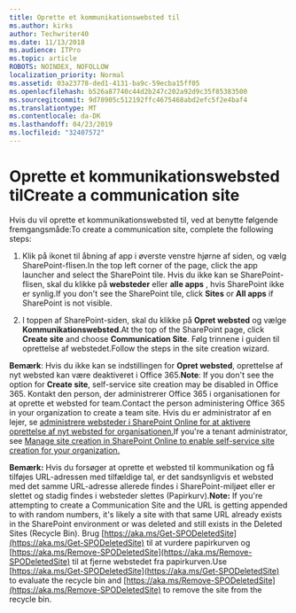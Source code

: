 ```yaml
---
title: Oprette et kommunikationswebsted til
ms.author: kirks
author: Techwriter40
ms.date: 11/13/2018
ms.audience: ITPro
ms.topic: article
ROBOTS: NOINDEX, NOFOLLOW
localization_priority: Normal
ms.assetid: 03a23778-ded1-4131-ba9c-59ecba15ff05
ms.openlocfilehash: b526a87740c44d2b247c202a92d9c35f85383500
ms.sourcegitcommit: 9d78905c512192ffc4675468abd2efc5f2e4baf4
ms.translationtype: MT
ms.contentlocale: da-DK
ms.lasthandoff: 04/23/2019
ms.locfileid: "32407572"
---
```

# <a name="create-a-communication-site"></a><span data-ttu-id="371df-102">Oprette et kommunikationswebsted til</span><span class="sxs-lookup"><span data-stu-id="371df-102">Create a communication site</span></span>

<span data-ttu-id="371df-103">Hvis du vil oprette et kommunikationswebsted til, ved at benytte følgende fremgangsmåde:</span><span class="sxs-lookup"><span data-stu-id="371df-103">To create a communication site, complete the following steps:</span></span> 
  
1. <span data-ttu-id="371df-104">Klik på ikonet til åbning af app i øverste venstre hjørne af siden, og vælg SharePoint-flisen.</span><span class="sxs-lookup"><span data-stu-id="371df-104">In the top left corner of the page, click the app launcher and select the SharePoint tile.</span></span> <span data-ttu-id="371df-105">Hvis du ikke kan se SharePoint-flisen, skal du klikke på **websteder** eller **alle apps** , hvis SharePoint ikke er synlig.</span><span class="sxs-lookup"><span data-stu-id="371df-105">If you don't see the SharePoint tile, click **Sites** or **All apps** if SharePoint is not visible.</span></span> 
    
2. <span data-ttu-id="371df-106">I toppen af SharePoint-siden, skal du klikke på **Opret websted** og vælge **Kommunikationswebsted**.</span><span class="sxs-lookup"><span data-stu-id="371df-106">At the top of the SharePoint page, click **Create site** and choose **Communication Site**.</span></span> <span data-ttu-id="371df-107">Følg trinnene i guiden til oprettelse af webstedet.</span><span class="sxs-lookup"><span data-stu-id="371df-107">Follow the steps in the site creation wizard.</span></span> 
    
 <span data-ttu-id="371df-108">**Bemærk**: Hvis du ikke kan se indstillingen for **Opret websted**, oprettelse af nyt websted kan være deaktiveret i Office 365.</span><span class="sxs-lookup"><span data-stu-id="371df-108">**Note**: If you don't see the option for **Create site**, self-service site creation may be disabled in Office 365.</span></span> <span data-ttu-id="371df-109">Kontakt den person, der administrerer Office 365 i organisationen for at oprette et websted for team.</span><span class="sxs-lookup"><span data-stu-id="371df-109">Contact the person administering Office 365 in your organization to create a team site.</span></span> <span data-ttu-id="371df-110">Hvis du er administrator af en lejer, se [administrere websteder i SharePoint Online for at aktivere oprettelse af nyt websted for organisationen.](https://go.microsoft.com/fwlink/?linkid=2018780)</span><span class="sxs-lookup"><span data-stu-id="371df-110">If you're a tenant administrator, see [Manage site creation in SharePoint Online to enable self-service site creation for your organization.](https://go.microsoft.com/fwlink/?linkid=2018780)</span></span>
  
 <span data-ttu-id="371df-111">**Bemærk:** Hvis du forsøger at oprette et websted til kommunikation og få tilføjes URL-adressen med tilfældige tal, er det sandsynligvis et websted med det samme URL-adresse allerede findes i SharePoint-miljøet eller er slettet og stadig findes i websteder slettes (Papirkurv).</span><span class="sxs-lookup"><span data-stu-id="371df-111">**Note:** If you're attempting to create a Communication Site and the URL is getting appended to with random numbers, it's likely a site with that same URL already exists in the SharePoint environment or was deleted and still exists in the Deleted Sites (Recycle Bin).</span></span> <span data-ttu-id="371df-112">Brug [https://aka.ms/Get-SPODeletedSite](https://aka.ms/Get-SPODeletedSite) til at vurdere papirkurven og [https://aka.ms/Remove-SPODeletedSite](https://aka.ms/Remove-SPODeletedSite) til at fjerne webstedet fra papirkurven.</span><span class="sxs-lookup"><span data-stu-id="371df-112">Use [https://aka.ms/Get-SPODeletedSite](https://aka.ms/Get-SPODeletedSite) to evaluate the recycle bin and [https://aka.ms/Remove-SPODeletedSite](https://aka.ms/Remove-SPODeletedSite) to remove the site from the recycle bin.</span></span> 
  

